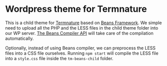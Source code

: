Wordpress theme for Termnature
==============================

This is a child theme for [Termnature](https://www.termnature.com) based on [Beans Framework](http://www.getbeans.io/). We simple need to upload all the PHP and the LESS files in the child theme folder into our WP server. [The Beans Compiler API](http://www.getbeans.io/documentation/compiling-assets/) will take care of the compilation automatically.

Optionally, instead of using Beans compiler, we can preprocess the LESS files into a CSS file ourselves. Running `npm start` will compile the LESS file into a `style.css` file inside the `tm-beans-child` folder.